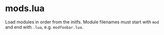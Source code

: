 # mods.lua

Load modules in order from the initfs.  Module filenames must start with `mod` and end with `.lua`, e.g. `modfoobar.lua`.
